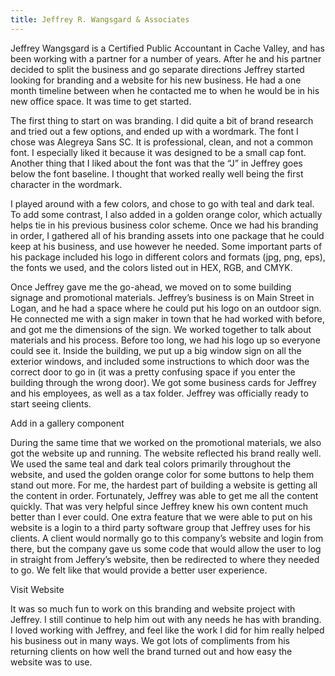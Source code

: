 ```yaml
---
title: Jeffrey R. Wangsgard & Associates
---
```


Jeffrey Wangsgard is a Certified Public Accountant in Cache Valley, and has been working with a partner for a number of years. After he and his partner decided to split the business and go separate directions Jeffrey started looking for branding and a website for his new business. He had a one month timeline between when he contacted me to when he would be in his new office space. It was time to get started.

The first thing to start on was branding. I did quite a bit of brand research and tried out a few options, and ended up with a wordmark. The font I chose was Alegreya Sans SC. It is professional, clean, and not a common font. I especially liked it because it was designed to be a small cap font. Another thing that I liked about the font was that the “J” in Jeffrey goes below the font baseline. I thought that worked really well being the first character in the wordmark.

<content-img src="/img/projects/jrwcpatax/JRW-wordmarks.png"></content-img>

I played around with a few colors, and chose to go with teal and dark teal. To add some contrast, I also added in a golden orange color, which actually helps tie in his previous business color scheme. Once we had his branding in order, I gathered all of his branding assets into one package that he could keep at his business, and use however he needed. Some important parts of his package included his logo in different colors and formats (jpg, png, eps), the fonts we used, and the colors listed out in HEX, RGB, and CMYK.

<content-img src="/img/projects/jrwcpatax/JRW-colors.png"></content-img>

Once Jeffrey gave me the go-ahead, we moved on to some building signage and promotional materials. Jeffrey’s business is on Main Street in Logan, and he had a space where he could put his logo on an outdoor sign. He connected me with a sign maker in town that he had worked with before, and got me the dimensions of the sign. We worked together to talk about materials and his process. Before too long, we had his logo up so everyone could see it. Inside the building, we put up a big window sign on all the exterior windows, and included some instructions to which door was the correct door to go in (it was a pretty confusing space if you enter the building through the wrong door). We got some business cards for Jeffrey and his employees, as well as a tax folder. Jeffrey was officially ready to start seeing clients.

<dev-note>Add in a gallery component</dev-note>

During the same time that we worked on the promotional materials, we also got the website up and running. The website reflected his brand really well. We used the same teal and dark teal colors primarily throughout the website, and used the golden orange color for some buttons to help them stand out more. For me, the hardest part of building a website is getting all the content in order. Fortunately, Jeffrey was able to get me all the content quickly. That was very helpful since Jeffrey knew his own content much better than I ever could. One extra feature that we were able to put on his website is a login to a third party software group that Jeffrey uses for his clients. A client would normally go to this company’s website and login from there, but the company gave us some code that would allow the user to log in straight from Jeffery’s website, then be redirected to where they needed to go. We felt like that would provide a better user experience.

<content-img src="/img/projects/jrwcpatax/JRW-screenshot.png"></content-img>

<content-btn href="https://jrwcpatax.com/">Visit Website</content-btn>

It was so much fun to work on this branding and website project with Jeffrey. I still continue to help him out with any needs he has with branding. I loved working with Jeffrey, and feel like the work I did for him really helped his business out in many ways. We got lots of compliments from his returning clients on how well the brand turned out and how easy the website was to use.